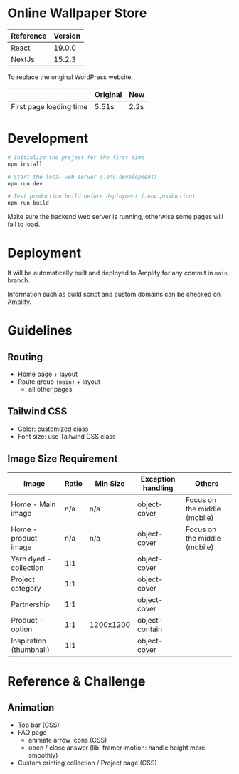# Online Wallpaper Store

| Reference | Version |
|-----------|---------|
| React     | 19.0.0  |
| NextJs    | 15.2.3  |

To replace the original WordPress website.

|                         | Original | New   |
|-------------------------|----------|-------|
| First page loading time | 5.51s    | 2.2s  |

# Development

```sh
# Initialize the project for the first time
npm install

# Start the local web server (.env.development)
npm run dev

# Test production build before deployment (.env.production)
npm run build
```

Make sure the backend web server is running, otherwise some pages will fail to load.

# Deployment

It will be automatically built and deployed to Amplify for any commit in `main` branch.

Information such as build script and custom domains can be checked on Amplify.

# Guidelines

## Routing

- Home page + layout
- Route group `(main)` + layout
  - all other pages

## Tailwind CSS

- Color: customized class
- Font size: use Tailwind CSS class

## Image Size Requirement

| Image                   | Ratio | Min Size  | Exception handling | Others                       |
|-------------------------|-------|-----------|--------------------|------------------------------|
| Home - Main image       | n/a   | n/a       | object-cover       | Focus on the middle (mobile) |
| Home - product image    | n/a   | n/a       | object-cover       | Focus on the middle (mobile) |
| Yarn dyed - collection  | 1:1   |           | object-cover       |
| Project category        | 1:1   |           | object-cover       |
| Partnership             | 1:1   |           | object-cover       |
| Product - option        | 1:1   | 1200x1200 | object-contain     |
| Inspiration (thumbnail) | 1:1   |           | object-cover       |

# Reference & Challenge

## Animation

- Top bar (CSS)
- FAQ page
  - animate arrow icons (CSS)
  - open / close answer (lib: framer-motion: handle height more smoothly)
- Custom printing collection / Project page (CSS)
